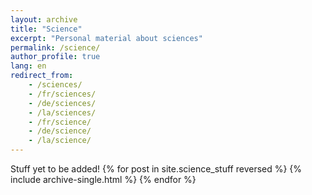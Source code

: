 ```yaml
---
layout: archive
title: "Science"
excerpt: "Personal material about sciences"
permalink: /science/
author_profile: true
lang: en
redirect_from: 
    - /sciences/
    - /fr/sciences/
    - /de/sciences/
    - /la/sciences/
    - /fr/science/
    - /de/science/
    - /la/science/
---
```

Stuff yet to be added!
{% for post in site.science_stuff reversed %}
  {% include archive-single.html %}
{% endfor %}